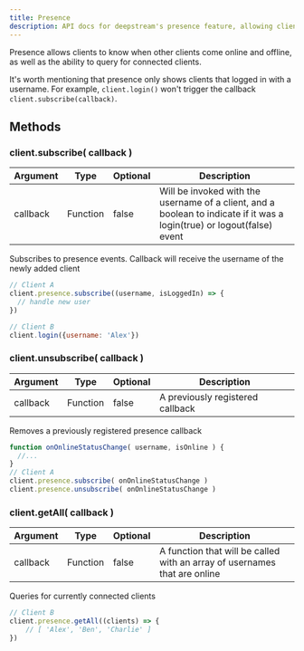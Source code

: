 ```yaml
---
title: Presence
description: API docs for deepstream's presence feature, allowing clients to know about other connected clients
---
```


Presence allows clients to know when other clients come online and offline, as well as the ability to query for connected clients.

It's worth mentioning that presence only shows clients that logged in with a username. For example, `client.login()` won't trigger the callback `client.subscribe(callback)`.

## Methods

### client.subscribe( callback )

|Argument|Type|Optional|Description|
|---|---|---|---|
|callback|Function|false|Will be invoked with the username of a client, and a boolean to indicate if it was a login(true) or logout(false) event|

Subscribes to presence events. Callback will receive the username of the newly added client

```javascript
// Client A
client.presence.subscribe((username, isLoggedIn) => {
  // handle new user
})

// Client B
client.login({username: 'Alex'})
```

### client.unsubscribe( callback )

|Argument|Type|Optional|Description|
|---|---|---|---|
|callback|Function|false|A previously registered callback|

Removes a previously registered presence callback

```javascript
function onOnlineStatusChange( username, isOnline ) {
  //...
}
// Client A
client.presence.subscribe( onOnlineStatusChange )
client.presence.unsubscribe( onOnlineStatusChange )
```

### client.getAll( callback )

|Argument|Type|Optional|Description|
|---|---|---|---|
|callback|Function|false|A function that will be called with an array of usernames that are online|

Queries for currently connected clients

```javascript
// Client B
client.presence.getAll((clients) => {
    // [ 'Alex', 'Ben', 'Charlie' ]
})
```